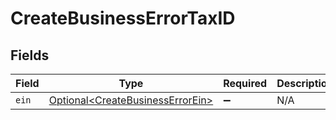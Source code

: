# CreateBusinessErrorTaxID


## Fields

| Field                                                                                  | Type                                                                                   | Required                                                                               | Description                                                                            |
| -------------------------------------------------------------------------------------- | -------------------------------------------------------------------------------------- | -------------------------------------------------------------------------------------- | -------------------------------------------------------------------------------------- |
| `ein`                                                                                  | [Optional\<CreateBusinessErrorEin>](../../models/components/CreateBusinessErrorEin.md) | :heavy_minus_sign:                                                                     | N/A                                                                                    |